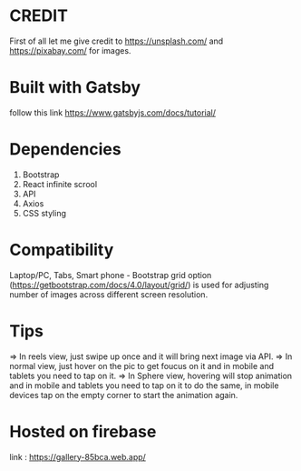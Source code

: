 # CREDIT
First of all let me give credit to https://unsplash.com/ and https://pixabay.com/ for images.

# Built with Gatsby
follow this link https://www.gatsbyjs.com/docs/tutorial/

# Dependencies
1) Bootstrap
2) React infinite scrool
3) API
4) Axios
5) CSS styling

# Compatibility
Laptop/PC, Tabs, Smart phone - Bootstrap grid option (https://getbootstrap.com/docs/4.0/layout/grid/) is used for adjusting number of images across different screen resolution.

# Tips
=> In reels view, just swipe up once and it will bring next image via API.
=> In normal view, just hover on the pic to get foucus on it and in mobile and tablets you need to tap on it.
=> In Sphere view, hovering will stop animation and in mobile and tablets you need to tap on it to do the same, in mobile devices tap on the empty corner to start the animation again.

# Hosted on firebase
link : https://gallery-85bca.web.app/
